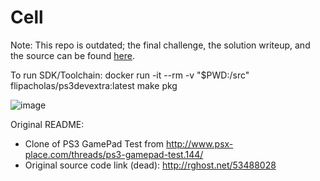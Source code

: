 
# Cell


Note: This repo is outdated; the final challenge, the solution writeup, and the source can be found [here](https://github.com/osirislab/CSAW-CTF-2023-Finals/tree/main/rev/cell).

To run SDK/Toolchain: docker run -it --rm -v "$PWD:/src" flipacholas/ps3devextra:latest make pkg

![image](https://github.com/aminoa/cell/assets/28660350/448d6ed3-9ed1-456a-98a6-412fdd9fc8fe)

Original README:

- Clone of PS3 GamePad Test from http://www.psx-place.com/threads/ps3-gamepad-test.144/
- Original source code link (dead): http://rghost.net/53488028
